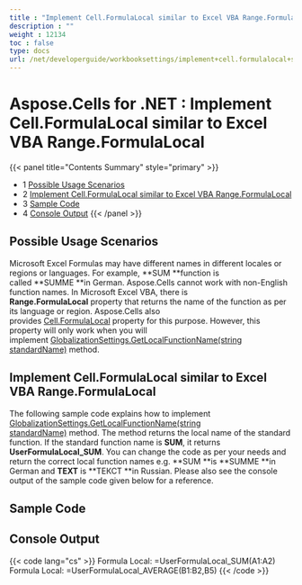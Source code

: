 ```yaml
---
title : "Implement Cell.FormulaLocal similar to Excel VBA Range.FormulaLocal" 
description : "" 
weight : 12134 
toc : false
type: docs
url: /net/developerguide/workbooksettings/implement+cell.formulalocal+similar+to+excel+vba+range.formulalocal/
---
```


# Aspose.Cells for .NET : Implement Cell.FormulaLocal similar to Excel VBA Range.FormulaLocal


{{< panel title="Contents Summary" style="primary" >}}
*   1 [Possible Usage Scenarios](#possible-usage-scenarios)
*   2 [Implement Cell.FormulaLocal similar to Excel VBA Range.FormulaLocal](#implement-cell.formulalocal-similar-to-excel-vba-range.formulalocal)
*   3 [Sample Code](#sample-code)
*   4 [Console Output](#console-output)
{{< /panel >}}
 

## Possible Usage Scenarios

Microsoft Excel Formulas may have different names in different locales or regions or languages. For example, **SUM **function is called **SUMME **in German. Aspose.Cells cannot work with non-English function names. In Microsoft Excel VBA, there is **Range.FormulaLocal** property that returns the name of the function as per its language or region. Aspose.Cells also provides [Cell.FormulaLocal](https://apireference.aspose.com/net/cells/aspose.cells/cell/properties/formulalocal) property for this purpose. However, this property will only work when you will implement [GlobalizationSettings.GetLocalFunctionName(string standardName)](https://apireference.aspose.com/net/cells/aspose.cells/globalizationsettings/methods/getlocalfunctionname) method. 

## Implement Cell.FormulaLocal similar to Excel VBA Range.FormulaLocal

The following sample code explains how to implement [GlobalizationSettings.GetLocalFunctionName(string standardName)](https://apireference.aspose.com/net/cells/aspose.cells/globalizationsettings/methods/getlocalfunctionname) method. The method returns the local name of the standard function. If the standard function name is **SUM**, it returns **UserFormulaLocal\_SUM**. You can change the code as per your needs and return the correct local function names e.g. **SUM **is **SUMME **in German and **TEXT** is **ТЕКСТ **in Russian. Please also see the console output of the sample code given below for a reference.

## Sample Code

## Console Output

{{< code lang="cs" >}}
Formula Local: =UserFormulaLocal_SUM(A1:A2)
Formula Local: =UserFormulaLocal_AVERAGE(B1:B2,B5)
{{< /code >}}


